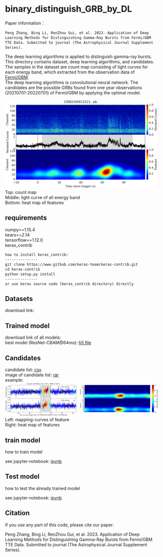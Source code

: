 # binary_distinguish_GRB_by_DL
Paper information：  
```
Peng Zhang, Bing Li, RenZhou Gui, et al. 2023. Application of Deep Learning Methods for Distinguishing Gamma-Ray Bursts from Fermi/GBM TTE Data. Submitted to journal (The Astrophysical Journal Supplement Series).
```

The deep learning algorithms  is applied to 
distinguish gamma-ray bursts.   
This directory contains dataset, deep learning algorithms, and candidates.   
The samples in the dataset are count map consisting of light curves for each energy band, which extracted from the observation data of [Fermi/GBM](https://gammaray.nsstc.nasa.gov/gbm/).  
The deep learning algorithms is convolutional neural network. 
The candidates are the possible GRBs found from one year observations (20210701-20220701) of Fermi/GBM by applying the optimal model. 

![210702A](./ref_file/example.png)
Top: count map  
Middle: light curve of all energy band  
Bottom: heat map of features  

## requirements

numpy==1.15.4  
kears==2.14   
tensorflow==1.12.0  
keras_contrib

```
how to install keras_contrib:  
--------------- 
git clone https://www.github.com/keras-team/keras-contrib.git  
cd keras-contrib  
python setup.py install  
---------------
or use keras source code (keras_contrib directory) directly

```

## Datasets

download link:

## Trained model

download link of all models:  
best model (ResNet-CBAM@64ms): [h5 file](./trained_model/resnet-CBAM_64ms.h5)

## Candidates

candidate list: [csv](./candidates/candidate_list_20221221.csv)  
image of candidate list: [rar](./candidates/img_of_candidate_list_20221221.rar)  
example:  
![210702A](./ref_file/candidate_210702A_2021-07-02T002344.png)
Left:  mapping-curves of feature    
Right: heat map of features

## train model

how to train model

see jupyter-notebook: [ipynb](./code/train_model.ipynb)

## Test model

how to test the already trained model

see jupyter-notebook: [ipynb](./code/test_model.ipynb)

## Citation

If you use any part of this code, please cite our paper:  

Peng Zhang, Bing Li, RenZhou Gui, et al. 2023. Application of Deep Learning Methods for Distinguishing 
Gamma-Ray Bursts from Fermi/GBM TTE Data. Submitted to journal (The Astrophysical Journal Supplement Series).


